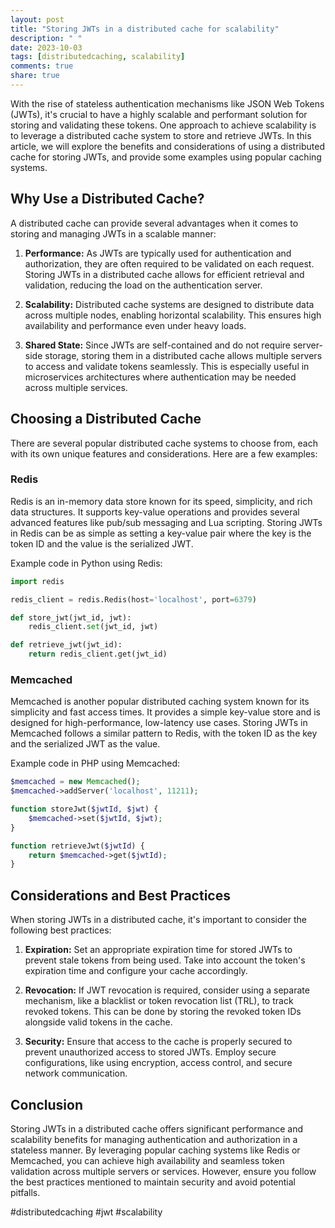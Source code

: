 ```yaml
---
layout: post
title: "Storing JWTs in a distributed cache for scalability"
description: " "
date: 2023-10-03
tags: [distributedcaching, scalability]
comments: true
share: true
---
```


With the rise of stateless authentication mechanisms like JSON Web Tokens (JWTs), it's crucial to have a highly scalable and performant solution for storing and validating these tokens. One approach to achieve scalability is to leverage a distributed cache system to store and retrieve JWTs. In this article, we will explore the benefits and considerations of using a distributed cache for storing JWTs, and provide some examples using popular caching systems.

## Why Use a Distributed Cache?

A distributed cache can provide several advantages when it comes to storing and managing JWTs in a scalable manner:

1. **Performance:** As JWTs are typically used for authentication and authorization, they are often required to be validated on each request. Storing JWTs in a distributed cache allows for efficient retrieval and validation, reducing the load on the authentication server.

2. **Scalability:** Distributed cache systems are designed to distribute data across multiple nodes, enabling horizontal scalability. This ensures high availability and performance even under heavy loads.

3. **Shared State:** Since JWTs are self-contained and do not require server-side storage, storing them in a distributed cache allows multiple servers to access and validate tokens seamlessly. This is especially useful in microservices architectures where authentication may be needed across multiple services.

## Choosing a Distributed Cache

There are several popular distributed cache systems to choose from, each with its own unique features and considerations. Here are a few examples:

### Redis

Redis is an in-memory data store known for its speed, simplicity, and rich data structures. It supports key-value operations and provides several advanced features like pub/sub messaging and Lua scripting. Storing JWTs in Redis can be as simple as setting a key-value pair where the key is the token ID and the value is the serialized JWT.

Example code in Python using Redis:

```python
import redis

redis_client = redis.Redis(host='localhost', port=6379)

def store_jwt(jwt_id, jwt):
    redis_client.set(jwt_id, jwt)

def retrieve_jwt(jwt_id):
    return redis_client.get(jwt_id)
```

### Memcached

Memcached is another popular distributed caching system known for its simplicity and fast access times. It provides a simple key-value store and is designed for high-performance, low-latency use cases. Storing JWTs in Memcached follows a similar pattern to Redis, with the token ID as the key and the serialized JWT as the value.

Example code in PHP using Memcached:

```php
$memcached = new Memcached();
$memcached->addServer('localhost', 11211);

function storeJwt($jwtId, $jwt) {
    $memcached->set($jwtId, $jwt);
}

function retrieveJwt($jwtId) {
    return $memcached->get($jwtId);
}
```

## Considerations and Best Practices

When storing JWTs in a distributed cache, it's important to consider the following best practices:

1. **Expiration:** Set an appropriate expiration time for stored JWTs to prevent stale tokens from being used. Take into account the token's expiration time and configure your cache accordingly.

2. **Revocation:** If JWT revocation is required, consider using a separate mechanism, like a blacklist or token revocation list (TRL), to track revoked tokens. This can be done by storing the revoked token IDs alongside valid tokens in the cache.

3. **Security:** Ensure that access to the cache is properly secured to prevent unauthorized access to stored JWTs. Employ secure configurations, like using encryption, access control, and secure network communication.

## Conclusion

Storing JWTs in a distributed cache offers significant performance and scalability benefits for managing authentication and authorization in a stateless manner. By leveraging popular caching systems like Redis or Memcached, you can achieve high availability and seamless token validation across multiple servers or services. However, ensure you follow the best practices mentioned to maintain security and avoid potential pitfalls.

#distributedcaching #jwt #scalability